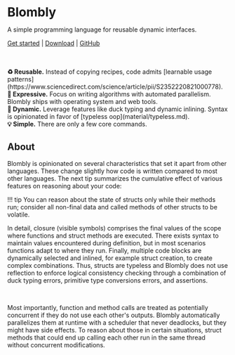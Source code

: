 <h1 style="margin-bottom:0px;">Blombly</h1>

A simple programming language for reusable dynamic interfaces. 

[Get started](setup.md) | [Download](https://github.com/maniospas/Blombly/releases/latest) | [GitHub](https://github.com/maniospas/Blombly)


<br>
<br>
<b> ♻️ Reusable.</b>
Instead of copying recipes, code admits [learnable usage patterns](https://www.sciencedirect.com/science/article/pii/S2352220821000778).
<br>
<b>🚀 Expressive.</b> 
Focus on writing algorithms with automated parallelism. Blombly ships with operating system and web tools.
<br>
<b>🦆 Dynamic.</b> Leverage features like duck typing and dynamic inlining. Syntax is opinionated in favor of [typeless oop](material/typeless.md).
<br>
<b> 💡 Simple.</b> There are only a few core commands.


## About

Blombly is opinionated on several characteristics that set it apart from other languages. These change slightly
how code is written compared to most other languages. The next tip summarizes the cumulative effect of various
features on reasoning about your code:

!!! tip
    You can reason about the state of structs only while their methods run;
    consider all non-final data and called methods of other structs 
    to be volatile.


In detail, closure (visible symbols) comprises the final values of the scope
where functions and struct methods are executed. There exists syntax to maintain values 
encountered during definition, but in most scenarios functions adapt to where they run.
Finally, multiple code blocks are dynamically selected
and inlined, for example struct creation, to create complex combinations. 
Thus, structs are typeless and Blombly does not use reflection to enforce logical
consistency checking through a combination of duck typing errors, 
primitive type conversions errors, and assertions.

<br>

Most importantly, function and method calls are treated as potentially concurrent if they do
not use each other's outputs. Blombly automatically parallelizes them at runtime
with a scheduler that never deadlocks, but they might have side effects. 
To reason about those in certain situations, struct methods that could end up calling each other 
run in the same thread without concurrent modifications.


<style>
.md-sidebar {
    display: none;
}

@media screen and (max-width: 76.2344em) {
    .md-sidebar {
        display: block;
    }
}
</style>